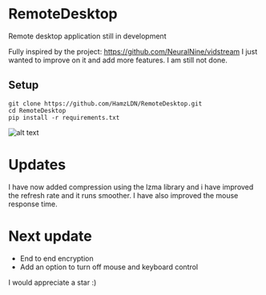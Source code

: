 # RemoteDesktop
Remote desktop application still in development

Fully inspired by the project: https://github.com/NeuralNine/vidstream
I just wanted to improve on it and add more features. I am still not done.
## Setup
```
git clone https://github.com/HamzLDN/RemoteDesktop.git
cd RemoteDesktop
pip install -r requirements.txt
```

![alt text](https://github.com/HamzLDN/RemoteDesktop/blob/main/Diagram.png)

# Updates
I have now added compression using the lzma library and i have improved the refresh rate and it runs smoother.
I have also improved the mouse response time.

# Next update
- End to end encryption
- Add an option to turn off mouse and keyboard control

I would appreciate a star :)
